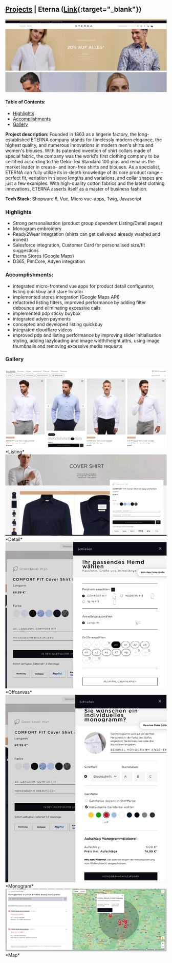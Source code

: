 ## [Projects](/portfolio/) | Eterna ([Link](https://www.eterna.de/de/){:target="_blank"})
<a href="../images/eterna/home.png" class="glightbox">
<img src="../images/eterna/home.png"/>
</a>

#### Table of Contents:
- [Highlights](#highlights)
- [Accomplishments](#accomplishments)
- [Gallery](#gallery)

**Project description:** Founded in 1863 as a lingerie factory, the long-established ETERNA company stands for timelessly modern elegance, the highest quality, and numerous innovations in modern men's shirts and women's blouses. With its patented invention of shirt collars made of special fabric, the company was the world's first clothing company to be certified according to the Oeko-Tex Standard 100 plus and remains the market leader in crease- and iron-free shirts and blouses. As a specialist, ETERNA can fully utilize its in-depth knowledge of its core product range – perfect fit, variation in sleeve lengths and variations, and collar shapes are just a few examples. With high-quality cotton fabrics and the latest clothing innovations, ETERNA asserts itself as a master of business fashion.

**Tech Stack**: Shopware 6, Vue, Micro vue-apps, Twig, Javascript

### Highlights
- Strong personalisation (product group dependent Listing/Detail pages)
- Monogram embroidery
- Ready2Wear integration (shirts can get delivered already washed and ironed)
- Salesforce integration, Customer Card for personalised size/fit suggestions
- Eterna Stores (Google Maps)
- D365, PimCore, Adyen integration


### Accomplishments:
- integrated micro-frontend vue apps for product detail configurator, listing quickbuy and store locator
- implemented stores integration (Google Maps API)
- refactored listing filters, improved performance by adding filter debounce and eliminating excessive calls
- implemented pdp sticky buybox
- integrated adyen payments
- concepted and developed listing quickbuy 
- integrated cloudflare videos
- improved pdp and listing performance by improving slider initialisation styling, adding lazyloading and image width/height attrs, using image thumbnails and removing excessive media requests

### Gallery
<a href="../images/eterna/listing.png" class="glightbox">
<img src="../images/eterna/listing.png"/>
</a>
*Listing*
<a href="../images/eterna/detail.png" class="glightbox">
<img src="../images/eterna/detail.png"/>
</a>
*Detail*
<a href="../images/eterna/offcanvas.png" class="glightbox">
<img src="../images/eterna/offcanvas.png"/>
</a>
*Offcanvas*
<a href="../images/eterna/monogram.png" class="glightbox">
<img src="../images/eterna/monogram.png"/>
</a>
*Monogram*
<a href="../images/eterna/map.png" class="glightbox">
<img src="../images/eterna/map.png"/>
</a>
*Map*